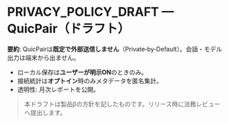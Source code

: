 # PRIVACY_POLICY_DRAFT — QuicPair（ドラフト）

**要約**: QuicPairは**既定で外部送信しません**（Private‑by‑Default）。会話・モデル出力は端末から出ません。
- ローカル保存は**ユーザーが明示ON**のときのみ。
- 接続統計は**オプトイン**時のみメタデータを匿名集計。
- 透明性: 月次レポートを公開。

> 本ドラフトは製品βの方針を記したものです。リリース時に法務レビューへ提出します。

